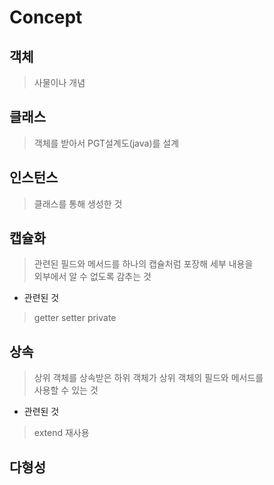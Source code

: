 # Concept

## 객체
> 사물이나 개념

## 클래스
> 객체를 받아서 PGT설계도(java)를 설계

## 인스턴스
> 클래스를 통해 생성한 것

## 캡슐화
> 관련된 필드와 메서드를 하나의 캡슐처럼 포장해 세부 내용을  
  외부에서 알 수 없도록 감추는 것

* 관련된 것
> getter
> setter
> private

## 상속
> 상위 객체를 상속받은 하위 객체가 상위 객체의 필드와 메서드를  
  사용할 수 있는 것

* 관련된 것
> extend
> 재사용

## 다형성

